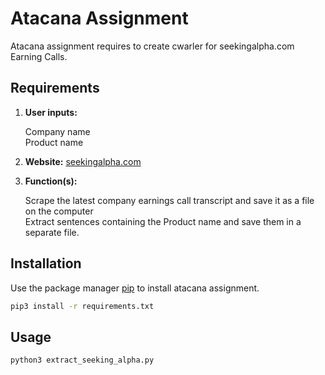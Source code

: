 # Atacana Assignment

Atacana assignment requires to create cwarler for seekingalpha.com Earning Calls.

## Requirements


1. **User inputs:**

    Company name   
    Product name   

2. **Website:** [seekingalpha.com](seekingalpha.com)

3. **Function(s):**
  
    Scrape the latest company earnings call transcript and save it as a file on the computer  
    Extract sentences containing the Product name and save them in a separate file.   

## Installation

Use the package manager [pip](https://pip.pypa.io/en/stable/) to install atacana assignment.

```bash
pip3 install -r requirements.txt
```

## Usage

```bash
python3 extract_seeking_alpha.py
```
